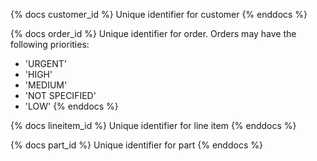 <!-- You may use Markdown formatting here -->

{% docs customer_id %}
Unique identifier for customer
{% enddocs %}

{% docs order_id %}
Unique identifier for order.
Orders may have the following priorities:
- 'URGENT'
- 'HIGH'
- 'MEDIUM'
- 'NOT SPECIFIED'
- 'LOW'
{% enddocs %}

{% docs lineitem_id %}
Unique identifier for line item
{% enddocs %}

{% docs part_id %}
Unique identifier for part
{% enddocs %}